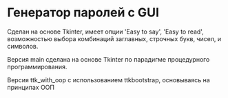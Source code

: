# Генератор паролей с GUI
Сделан на основе Tkinter, имеет опции 'Easy to say', 'Easy to read', возможностью выбора комбинаций заглавных, строчных букв, чисел, и символов.

Версия main сделана на основе Tkinter по парадигме процедурного программирования.

Версия ttk_with_oop с использованием ttkbootstrap, основываясь на принципах ООП